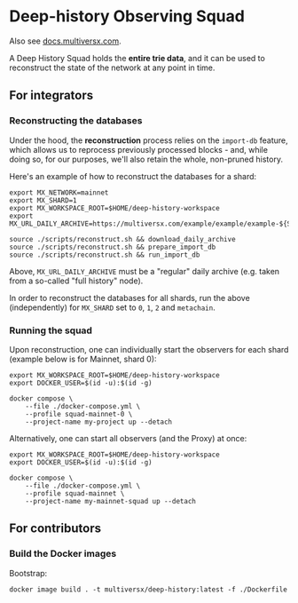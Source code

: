 # Deep-history Observing Squad

Also see [docs.multiversx.com](https://docs.multiversx.com/integrators/deep-history-squad).

A Deep History Squad holds the **entire trie data**, and it can be used to reconstruct the state of the network at any point in time.

## For integrators

### Reconstructing the databases

Under the hood, the **reconstruction** process relies on the `import-db` feature, which allows us to reprocess previously processed blocks - and, while doing so, for our purposes, we'll also retain the whole, non-pruned history. 

Here's an example of how to reconstruct the databases for a shard:

```
export MX_NETWORK=mainnet
export MX_SHARD=1
export MX_WORKSPACE_ROOT=$HOME/deep-history-workspace
export MX_URL_DAILY_ARCHIVE=https://multiversx.com/example/example/example-${SHARD}.tar.gz

source ./scripts/reconstruct.sh && download_daily_archive
source ./scripts/reconstruct.sh && prepare_import_db
source ./scripts/reconstruct.sh && run_import_db
```

Above, `MX_URL_DAILY_ARCHIVE` must be a "regular" daily archive (e.g. taken from a so-called "full history" node).

In order to reconstruct the databases for all shards, run the above (independently) for `MX_SHARD` set to `0`, `1`, `2` and `metachain`.

### Running the squad

Upon reconstruction, one can individually start the observers for each shard (example below is for Mainnet, shard 0):

```
export MX_WORKSPACE_ROOT=$HOME/deep-history-workspace
export DOCKER_USER=$(id -u):$(id -g)

docker compose \
    --file ./docker-compose.yml \
    --profile squad-mainnet-0 \
    --project-name my-project up --detach
```

Alternatively, one can start all observers (and the Proxy) at once:

```
export MX_WORKSPACE_ROOT=$HOME/deep-history-workspace
export DOCKER_USER=$(id -u):$(id -g)

docker compose \
    --file ./docker-compose.yml \
    --profile squad-mainnet \
    --project-name my-mainnet-squad up --detach
```

## For contributors

### Build the Docker images

Bootstrap:

```
docker image build . -t multiversx/deep-history:latest -f ./Dockerfile
```
